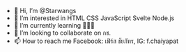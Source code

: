 - 👋 Hi, I’m @Starwangs
- 👀 I’m interested in HTML CSS JavaScript Svelte Node.js
- 🌱 I’m currently learning 🧐🧐🧐
- 💞️ I’m looking to collaborate on กช.
- 📫 How to reach me Facebook: เฟิร์ส ชัยภัทร, IG: f.chaiyapat

<!---
Starwangs/Starwangs is a ✨ special ✨ repository because its `README.md` (this file) appears on your GitHub profile.
You can click the Preview link to take a look at your changes.
--->
